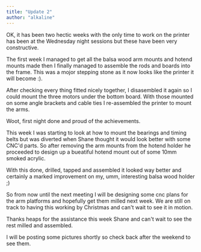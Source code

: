 ```yaml
---
title: "Update 2"
author: "alkaline"
---
```


OK, it has been two hectic weeks with the only time to work on the printer has been at the Wednesday night sessions but these have been very constructive.

The first week I managed to get all the balsa wood arm mounts and hotend mounts made  then I finally managed to assemble the rods and boards into the frame.  This was a mojor stepping stone as it now looks like the printer it will become :).

After checking every thing fitted nicely together, I disasembled it again so I could mount the three motors under the bottom board.  With those mounted on some angle brackets and cable ties I re-assembled the printer to mount the arms. 

Woot, first night done and proud of the achievements.

This week I was starting to look at how to mount the bearings and timing belts but was diverted when Shane thought it would look better with some CNC'd parts.  So after removing the arm mounts from the hotend holder he proceeded to design up a bueatiful hotend mount out of some 10mm smoked acrylic.

With this done, drilled, tapped and assembled it looked way better and certainly a marked improvement on my, umm, interesting balsa wood holder ;)

So from now until the next meeting I will be designing some cnc plans for the arm platforms and hopefully get them milled next week.  We are still on track to having this working by Christmas and can't wait to see it in motion.

Thanks heaps for the assistance this week Shane and can't wait to see the rest milled and assembled.

I will be posting some pictures shortly so check back after the weekend to see them.

